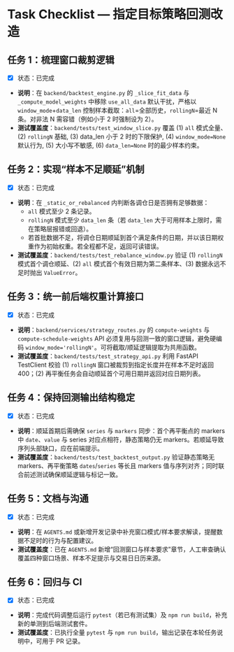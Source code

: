 # Task Checklist — 指定目标策略回测改造

## 任务 1：梳理窗口裁剪逻辑
- [x] 状态：已完成
- **说明**：在 `backend/backtest_engine.py` 的 `_slice_fit_data` 与 `_compute_model_weights` 中移除 `use_all_data` 默认干扰，严格以 `window_mode`+`data_len` 控制样本截取：`all`=全部历史，`rollingN`=最近 N 条。对非法 N 需容错（例如小于 2 时强制设为 2）。
- **测试覆盖度**：`backend/tests/test_window_slice.py` 覆盖 (1) `all` 模式全量、(2) `rollingN` 基础, (3) data_len 小于 2 时的下限保护, (4) `window_mode=None` 默认行为, (5) 大小写不敏感, (6) `data_len=None` 时的最少样本约束。

## 任务 2：实现“样本不足顺延”机制
- [x] 状态：已完成
- **说明**：在 `_static_or_rebalanced` 内判断各调仓日是否拥有足够数据：
  - `all` 模式至少 2 条记录。
  - `rollingN` 模式至少 `data_len` 条（若 `data_len` 大于可用样本上限时，需在策略层报错或回退）。
  - 若首批数据不足，将调仓日期顺延到首个满足条件的日期，并以该日期权重作为初始权重。若全程都不足，返回可读错误。
- **测试覆盖度**：`backend/tests/test_rebalance_window.py` 验证 (1) `rollingN` 模式首个调仓顺延、(2) `all` 模式首个有效日期为第二条样本、(3) 数据永远不足时抛出 `ValueError`。

## 任务 3：统一前后端权重计算接口
- [x] 状态：已完成
- **说明**：`backend/services/strategy_routes.py` 的 `compute-weights` 与 `compute-schedule-weights` API 必须复用与回测一致的窗口逻辑，避免硬编码 `window_mode='rollingN'`。可将截取/顺延逻辑提取为共用函数。
- **测试覆盖度**：`backend/tests/test_strategy_api.py` 利用 FastAPI TestClient 校验 (1) `rollingN` 窗口被裁剪到指定长度并在样本不足时返回 400；(2) 再平衡任务会自动顺延首个可用日期并返回对应日期列表。

## 任务 4：保持回测输出结构稳定
- [x] 状态：已完成
- **说明**：顺延首期后需确保 `series` 与 `markers` 同步：首个再平衡点的 markers 中 `date`、`value` 与 series 对应点相符，静态策略仍无 markers。若顺延导致序列头部缺口，应在前端提示。
- **测试覆盖度**：`backend/tests/test_backtest_output.py` 验证静态策略无 markers、再平衡策略 `dates`/`series` 等长且 markers 值与序列对齐；同时联合前述测试确保顺延逻辑与标记一致。

## 任务 5：文档与沟通
- [x] 状态：已完成
- **说明**：在 `AGENTS.md` 或新增开发记录中补充窗口模式/样本要求解读，提醒数据不足时的行为与配置建议。
- **测试覆盖度**：已在 `AGENTS.md` 新增“回测窗口与样本要求”章节，人工审查确认覆盖四种窗口场景、样本不足提示与交易日日历来源。

## 任务 6：回归与 CI
- [x] 状态：已完成
- **说明**：完成代码调整后运行 `pytest`（若已有测试集）及 `npm run build`，补充新的单测到后端测试套件。
- **测试覆盖度**：已执行全量 `pytest` 与 `npm run build`，输出记录在本轮任务说明中，可用于 PR 记录。
